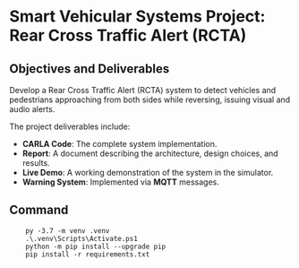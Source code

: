 # Smart Vehicular Systems Project: Rear Cross Traffic Alert (RCTA)

## Objectives and Deliverables
Develop a Rear Cross Traffic Alert (RCTA) system to detect vehicles and pedestrians approaching 
from both sides while reversing, issuing visual and audio alerts.

The project deliverables include:
* **CARLA Code**: The complete system implementation.
* **Report**: A document describing the architecture, design choices, and results.
* **Live Demo**: A working demonstration of the system in the simulator.
* **Warning System**: Implemented via **MQTT** messages.

## Command
```
    py -3.7 -m venv .venv
    .\.venv\Scripts\Activate.ps1
    python -m pip install --upgrade pip
    pip install -r requirements.txt
```


